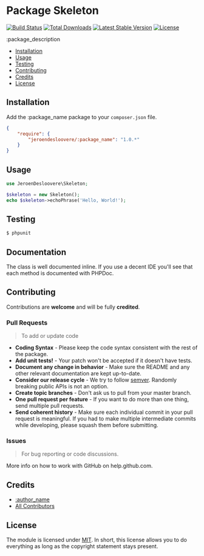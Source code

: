 # Package Skeleton

[![Build Status](http://img.shields.io/travis/jeroendesloovere/:package_name.svg)](https://travis-ci.org/jeroendesloovere/:package_name)
[![Total Downloads](http://img.shields.io/packagist/dm/jeroendesloovere/:package_name.svg)](https://packagist.org/packages/jeroendesloovere/:package_name)
[![Latest Stable Version](http://img.shields.io/packagist/v/jeroendesloovere/:package_name.svg)](https://packagist.org/packages/jeroendesloovere/:package_name)
[![License](http://img.shields.io/badge/license-MIT-lightgrey.svg)](https://github.com/jeroendesloovere/:package_name/blob/master/LICENSE)


:package_description

- [Installation](#installation)
- [Usage](#usage)
- [Testing](#testing)
- [Contributing](#contributing)
- [Credits](#credits)
- [License](#license)


## Installation

Add the :package_name package to your `composer.json` file.

``` json
{
    "require": {
        "jeroendesloovere/:package_name": "1.0.*"
    }
}
```

## Usage

``` php
use JeroenDesloovere\Skeleton;

$skeleton = new Skeleton();
echo $skeleton->echoPhrase('Hello, World!');

```

## Testing

``` bash
$ phpunit
```

## Documentation

The class is well documented inline. If you use a decent IDE you'll see that each method is documented with PHPDoc.


## Contributing

Contributions are **welcome** and will be fully **credited**.

### Pull Requests

> To add or update code

- **Coding Syntax** - Please keep the code syntax consistent with the rest of the package.
- **Add unit tests!** - Your patch won't be accepted if it doesn't have tests.
- **Document any change in behavior** - Make sure the README and any other relevant documentation are kept up-to-date.
- **Consider our release cycle** - We try to follow [semver](http://semver.org/). Randomly breaking public APIs is not an option.
- **Create topic branches** - Don't ask us to pull from your master branch.
- **One pull request per feature** - If you want to do more than one thing, send multiple pull requests.
- **Send coherent history** - Make sure each individual commit in your pull request is meaningful. If you had to make multiple intermediate commits while developing, please squash them before submitting.

### Issues

> For bug reporting or code discussions.

More info on how to work with GitHub on help.github.com.

## Credits

- [:author_name](https://github.com/:author_username)
- [All Contributors](https://github.com/jeroendesloovere/:package_name/contributors)

## License

The module is licensed under [MIT](./LICENSE.md). In short, this license allows you to do everything as long as the copyright statement stays present.